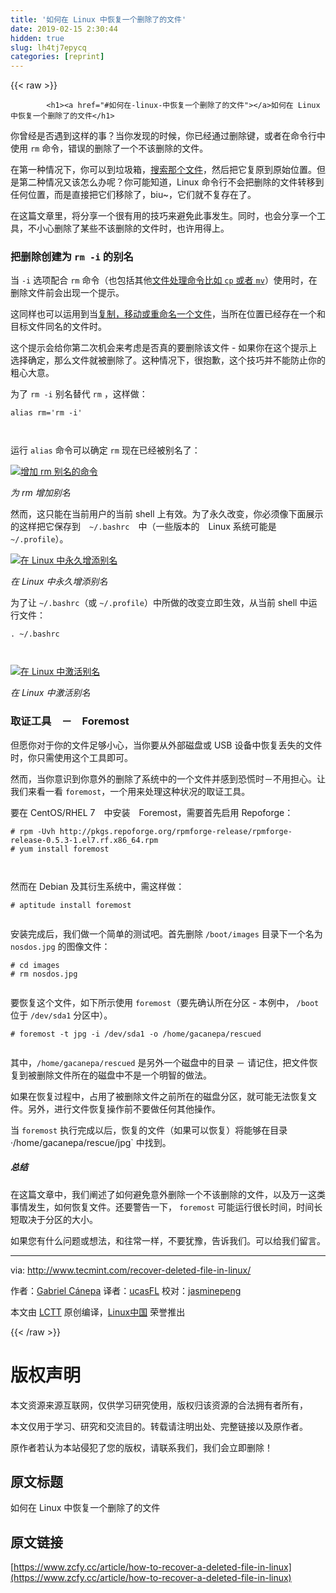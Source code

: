 ```yaml
---
title: '如何在 Linux 中恢复一个删除了的文件' 
date: 2019-02-15 2:30:44
hidden: true
slug: lh4tj7epycq
categories: [reprint]
---
```


{{< raw >}}

            <h1><a href="#如何在-linux-中恢复一个删除了的文件"></a>如何在 Linux 中恢复一个删除了的文件</h1>
<p>你曾经是否遇到这样的事？当你发现的时候，你已经通过删除键，或者在命令行中使用 <code>rm</code> 命令，错误的删除了一个不该删除的文件。</p>
<p>在第一种情况下，你可以到垃圾箱，<a href="http://www.tecmint.com/linux-find-command-to-search-multiple-filenames-extensions/">搜索那个文件</a>，然后把它复原到原始位置。但是第二种情况又该怎么办呢？你可能知道，Linux 命令行不会把删除的文件转移到任何位置，而是直接把它们移除了，biu~，它们就不复存在了。</p>
<p>在这篇文章里，将分享一个很有用的技巧来避免此事发生。同时，也会分享一个工具，不小心删除了某些不该删除的文件时，也许用得上。</p>
<h3><a href="#把删除创建为-rm--i-的别名"></a>把删除创建为 <code>rm -i</code> 的别名</h3>
<p>当 <code>-i</code> 选项配合 <code>rm</code> 命令（也包括其他<a href="http://www.tecmint.com/progress-monitor-check-progress-of-linux-commands/">文件处理命令比如 <code>cp</code> 或者 <code>mv</code></a>）使用时，在删除文件前会出现一个提示。</p>
<p>这同样也可以运用到当<a href="http://www.tecmint.com/rename-multiple-files-in-linux/">复制，移动或重命名一个文件</a>，当所在位置已经存在一个和目标文件同名的文件时。</p>
<p>这个提示会给你第二次机会来考虑是否真的要删除该文件 - 如果你在这个提示上选择确定，那么文件就被删除了。这种情况下，很抱歉，这个技巧并不能防止你的粗心大意。</p>
<p>为了 <code>rm -i</code> 别名替代 <code>rm</code> ，这样做：</p>
<pre><code class="hljs bash"><span class="hljs-built_in">alias</span> rm=<span class="hljs-string">'rm -i'</span>

</code></pre><p>运行 <code>alias</code> 命令可以确定 <code>rm</code> 现在已经被别名了：</p>
<p><a href="https://camo.githubusercontent.com/748835ced7a4f62a6a692ea1cb063b2a6fb82cba/687474703a2f2f7777772e7465636d696e742e636f6d2f77702d636f6e74656e742f75706c6f6164732f323031362f31312f4164642d416c6961732d726d2d436f6d6d616e642e706e67"><img src="https://p0.ssl.qhimg.com/t01b74481607aed1469.png" alt="增加 rm 别名的命令"></a></p>
<p><em>为 rm 增加别名</em></p>
<p>然而，这只能在当前用户的当前 shell 上有效。为了永久改变，你必须像下面展示的这样把它保存到　<code>~/.bashrc</code>　中（一些版本的　Linux 系统可能是　<code>~/.profile</code>）。</p>
<p><a href="https://camo.githubusercontent.com/a4e199e277782b6a7aa949b9c528fe02b7f09327/687474703a2f2f7777772e7465636d696e742e636f6d2f77702d636f6e74656e742f75706c6f6164732f323031362f31312f4164642d416c6961732d5065726d616e656e746c792d696e2d4c696e75782e706e67"><img src="https://p2.ssl.qhimg.com/t01e0613863d214e8d6.png" alt="在 Linux 中永久增添别名"></a></p>
<p><em>在 Linux 中永久增添别名</em></p>
<p>为了让 <code>~/.bashrc</code>（或 <code>~/.profile</code>）中所做的改变立即生效，从当前 shell 中运行文件：</p>
<pre><code class="hljs stylus">. ~/<span class="hljs-selector-class">.bashrc</span>

</code></pre><p><a href="https://camo.githubusercontent.com/e4c3642dfd9971db1faab463a37719e23e3aee92/687474703a2f2f7777772e7465636d696e742e636f6d2f77702d636f6e74656e742f75706c6f6164732f323031362f31312f4163746976652d416c6961732d696e2d4c696e75782e706e67"><img src="https://p2.ssl.qhimg.com/t01f342cfedc120ba9a.png" alt="在 Linux 中激活别名"></a></p>
<p><em>在 Linux 中激活别名</em></p>
<h3><a href="#取证工具foremost"></a>取证工具　－　Foremost</h3>
<p>但愿你对于你的文件足够小心，当你要从外部磁盘或 USB 设备中恢复丢失的文件时，你只需使用这个工具即可。</p>
<p>然而，当你意识到你意外的删除了系统中的一个文件并感到恐慌时－不用担心。让我们来看一看 <code>foremost</code>，一个用来处理这种状况的取证工具。</p>
<p>要在 CentOS/RHEL 7　中安装　Foremost，需要首先启用 Repoforge：</p>
<pre><code class="hljs shell"><span class="hljs-meta">#</span><span class="bash"> rpm -Uvh http://pkgs.repoforge.org/rpmforge-release/rpmforge-release-0.5.3-1.el7.rf.x86_64.rpm</span>
<span class="hljs-meta">#</span><span class="bash"> yum install foremost</span>

</code></pre><p>然而在 Debian 及其衍生系统中，需这样做：</p>
<pre><code class="hljs shell"><span class="hljs-meta">#</span><span class="bash"> aptitude install foremost</span>

</code></pre><p>安装完成后，我们做一个简单的测试吧。首先删除 <code>/boot/images</code> 目录下一个名为 <code>nosdos.jpg</code> 的图像文件：</p>
<pre><code class="hljs shell"><span class="hljs-meta">#</span><span class="bash"> <span class="hljs-built_in">cd</span> images</span>
<span class="hljs-meta">#</span><span class="bash"> rm nosdos.jpg</span>

</code></pre><p>要恢复这个文件，如下所示使用 <code>foremost</code>（要先确认所在分区 - 本例中， <code>/boot</code> 位于 <code>/dev/sda1</code> 分区中）。</p>
<pre><code class="hljs shell"><span class="hljs-meta">#</span><span class="bash"> foremost -t jpg -i /dev/sda1 -o /home/gacanepa/rescued</span>

</code></pre><p>其中，<code>/home/gacanepa/rescued</code> 是另外一个磁盘中的目录 － 请记住，把文件恢复到被删除文件所在的磁盘中不是一个明智的做法。</p>
<p>如果在恢复过程中，占用了被删除文件之前所在的磁盘分区，就可能无法恢复文件。另外，进行文件恢复操作前不要做任何其他操作。</p>
<p>当 <code>foremost</code> 执行完成以后，恢复的文件（如果可以恢复）将能够在目录 ·/home/gacanepa/rescue/jpg` 中找到。</p>
<h5><a href="#总结"></a>总结</h5>
<p>在这篇文章中，我们阐述了如何避免意外删除一个不该删除的文件，以及万一这类事情发生，如何恢复文件。还要警告一下， <code>foremost</code> 可能运行很长时间，时间长短取决于分区的大小。</p>
<p>如果您有什么问题或想法，和往常一样，不要犹豫，告诉我们。可以给我们留言。</p>
<hr>
<p>via: <a href="http://www.tecmint.com/recover-deleted-file-in-linux/">http://www.tecmint.com/recover-deleted-file-in-linux/</a></p>
<p>作者：<a href="http://www.tecmint.com/author/gacanepa/">Gabriel Cánepa</a> 译者：<a href="https://github.com/ucasFL">ucasFL</a> 校对：<a href="https://github.com/jasminepeng">jasminepeng</a></p>
<p>本文由 <a href="https://github.com/LCTT/TranslateProject">LCTT</a> 原创编译，<a href="https://linux.cn/">Linux中国</a> 荣誉推出</p>

          
{{< /raw >}}

# 版权声明
本文资源来源互联网，仅供学习研究使用，版权归该资源的合法拥有者所有，

本文仅用于学习、研究和交流目的。转载请注明出处、完整链接以及原作者。

原作者若认为本站侵犯了您的版权，请联系我们，我们会立即删除！

## 原文标题
如何在 Linux 中恢复一个删除了的文件

## 原文链接
[https://www.zcfy.cc/article/how-to-recover-a-deleted-file-in-linux](https://www.zcfy.cc/article/how-to-recover-a-deleted-file-in-linux)

